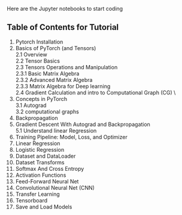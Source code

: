 Here are the Jupyter notebooks to start coding

## Table of Contents for Tutorial

1. Pytorch Installation
2. Basics of PyTorch (and Tensors)\
        2.1 Overview \
        2.2 Tensor Basics \
        2.3 Tensors Operations and Manipulation \
                   2.3.1 Basic Matrix Algebra \
                   2.3.2 Advanced Matrix Algebra \
                   2.3.3 Matrix Algebra for Deep learning \
        2.4 Gradient Calculation and intro to Computational Graph (CG) \
4. Concepts in PyTorch \
        3.1 Autograd \
        3.2 computational graphs
5. Backpropagation
6. Gradient Descent With Autograd and Backpropagation \
        5.1 Understand linear Regression
7. Training Pipeline: Model, Loss, and Optimizer
8. Linear Regression
9. Logistic Regression
10. Dataset and DataLoader
11. Dataset Transforms
12. Softmax And Cross Entropy
13. Activation Functions
14. Feed-Forward Neural Net
15. Convolutional Neural Net (CNN)
16. Transfer Learning
17. Tensorboard
18. Save and Load Models
